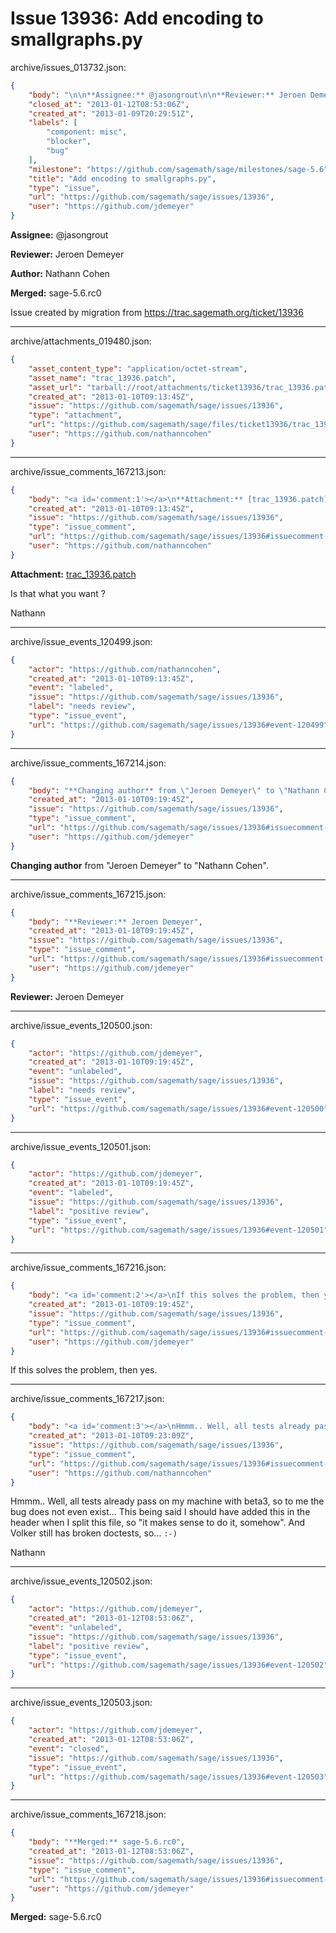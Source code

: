 # Issue 13936: Add encoding to smallgraphs.py

archive/issues_013732.json:
```json
{
    "body": "\n\n**Assignee:** @jasongrout\n\n**Reviewer:** Jeroen Demeyer\n\n**Author:** Nathann Cohen\n\n**Merged:** sage-5.6.rc0\n\nIssue created by migration from https://trac.sagemath.org/ticket/13936\n\n",
    "closed_at": "2013-01-12T08:53:06Z",
    "created_at": "2013-01-09T20:29:51Z",
    "labels": [
        "component: misc",
        "blocker",
        "bug"
    ],
    "milestone": "https://github.com/sagemath/sage/milestones/sage-5.6",
    "title": "Add encoding to smallgraphs.py",
    "type": "issue",
    "url": "https://github.com/sagemath/sage/issues/13936",
    "user": "https://github.com/jdemeyer"
}
```


**Assignee:** @jasongrout

**Reviewer:** Jeroen Demeyer

**Author:** Nathann Cohen

**Merged:** sage-5.6.rc0

Issue created by migration from https://trac.sagemath.org/ticket/13936





---

archive/attachments_019480.json:
```json
{
    "asset_content_type": "application/octet-stream",
    "asset_name": "trac_13936.patch",
    "asset_url": "tarball://root/attachments/ticket13936/trac_13936.patch",
    "created_at": "2013-01-10T09:13:45Z",
    "issue": "https://github.com/sagemath/sage/issues/13936",
    "type": "attachment",
    "url": "https://github.com/sagemath/sage/files/ticket13936/trac_13936.patch",
    "user": "https://github.com/nathanncohen"
}
```



---

archive/issue_comments_167213.json:
```json
{
    "body": "<a id='comment:1'></a>\n**Attachment:** [trac_13936.patch](https://github.com/sagemath/sage/files/ticket13936/trac_13936.patch)\n\nIs that what you want ?\n\nNathann",
    "created_at": "2013-01-10T09:13:45Z",
    "issue": "https://github.com/sagemath/sage/issues/13936",
    "type": "issue_comment",
    "url": "https://github.com/sagemath/sage/issues/13936#issuecomment-167213",
    "user": "https://github.com/nathanncohen"
}
```

<a id='comment:1'></a>
**Attachment:** [trac_13936.patch](https://github.com/sagemath/sage/files/ticket13936/trac_13936.patch)

Is that what you want ?

Nathann



---

archive/issue_events_120499.json:
```json
{
    "actor": "https://github.com/nathanncohen",
    "created_at": "2013-01-10T09:13:45Z",
    "event": "labeled",
    "issue": "https://github.com/sagemath/sage/issues/13936",
    "label": "needs review",
    "type": "issue_event",
    "url": "https://github.com/sagemath/sage/issues/13936#event-120499"
}
```



---

archive/issue_comments_167214.json:
```json
{
    "body": "**Changing author** from \"Jeroen Demeyer\" to \"Nathann Cohen\".",
    "created_at": "2013-01-10T09:19:45Z",
    "issue": "https://github.com/sagemath/sage/issues/13936",
    "type": "issue_comment",
    "url": "https://github.com/sagemath/sage/issues/13936#issuecomment-167214",
    "user": "https://github.com/jdemeyer"
}
```

**Changing author** from "Jeroen Demeyer" to "Nathann Cohen".



---

archive/issue_comments_167215.json:
```json
{
    "body": "**Reviewer:** Jeroen Demeyer",
    "created_at": "2013-01-10T09:19:45Z",
    "issue": "https://github.com/sagemath/sage/issues/13936",
    "type": "issue_comment",
    "url": "https://github.com/sagemath/sage/issues/13936#issuecomment-167215",
    "user": "https://github.com/jdemeyer"
}
```

**Reviewer:** Jeroen Demeyer



---

archive/issue_events_120500.json:
```json
{
    "actor": "https://github.com/jdemeyer",
    "created_at": "2013-01-10T09:19:45Z",
    "event": "unlabeled",
    "issue": "https://github.com/sagemath/sage/issues/13936",
    "label": "needs review",
    "type": "issue_event",
    "url": "https://github.com/sagemath/sage/issues/13936#event-120500"
}
```



---

archive/issue_events_120501.json:
```json
{
    "actor": "https://github.com/jdemeyer",
    "created_at": "2013-01-10T09:19:45Z",
    "event": "labeled",
    "issue": "https://github.com/sagemath/sage/issues/13936",
    "label": "positive review",
    "type": "issue_event",
    "url": "https://github.com/sagemath/sage/issues/13936#event-120501"
}
```



---

archive/issue_comments_167216.json:
```json
{
    "body": "<a id='comment:2'></a>\nIf this solves the problem, then yes.",
    "created_at": "2013-01-10T09:19:45Z",
    "issue": "https://github.com/sagemath/sage/issues/13936",
    "type": "issue_comment",
    "url": "https://github.com/sagemath/sage/issues/13936#issuecomment-167216",
    "user": "https://github.com/jdemeyer"
}
```

<a id='comment:2'></a>
If this solves the problem, then yes.



---

archive/issue_comments_167217.json:
```json
{
    "body": "<a id='comment:3'></a>\nHmmm.. Well, all tests already pass on my machine with beta3, so to me the bug does not even exist... This being said I should have added this in the header when I split this file, so \"it makes sense to do it, somehow\". And Volker still has broken doctests, so... `:-)`\n\nNathann",
    "created_at": "2013-01-10T09:23:09Z",
    "issue": "https://github.com/sagemath/sage/issues/13936",
    "type": "issue_comment",
    "url": "https://github.com/sagemath/sage/issues/13936#issuecomment-167217",
    "user": "https://github.com/nathanncohen"
}
```

<a id='comment:3'></a>
Hmmm.. Well, all tests already pass on my machine with beta3, so to me the bug does not even exist... This being said I should have added this in the header when I split this file, so "it makes sense to do it, somehow". And Volker still has broken doctests, so... `:-)`

Nathann



---

archive/issue_events_120502.json:
```json
{
    "actor": "https://github.com/jdemeyer",
    "created_at": "2013-01-12T08:53:06Z",
    "event": "unlabeled",
    "issue": "https://github.com/sagemath/sage/issues/13936",
    "label": "positive review",
    "type": "issue_event",
    "url": "https://github.com/sagemath/sage/issues/13936#event-120502"
}
```



---

archive/issue_events_120503.json:
```json
{
    "actor": "https://github.com/jdemeyer",
    "created_at": "2013-01-12T08:53:06Z",
    "event": "closed",
    "issue": "https://github.com/sagemath/sage/issues/13936",
    "type": "issue_event",
    "url": "https://github.com/sagemath/sage/issues/13936#event-120503"
}
```



---

archive/issue_comments_167218.json:
```json
{
    "body": "**Merged:** sage-5.6.rc0",
    "created_at": "2013-01-12T08:53:06Z",
    "issue": "https://github.com/sagemath/sage/issues/13936",
    "type": "issue_comment",
    "url": "https://github.com/sagemath/sage/issues/13936#issuecomment-167218",
    "user": "https://github.com/jdemeyer"
}
```

**Merged:** sage-5.6.rc0
